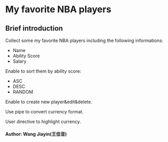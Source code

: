 # My favorite NBA players

## Brief introduction

Collect some my favorite NBA players including the following informations:
- Name
- Ability Score
- Salary

Enable to sort them by ability score:
- ASC
- DESC
- RANDOM

Enable to create new player&edit&delete.

Use pipe to convert currency format.

User directive to highlight currency.


#### Author: Wang Jiayin(王佳音)